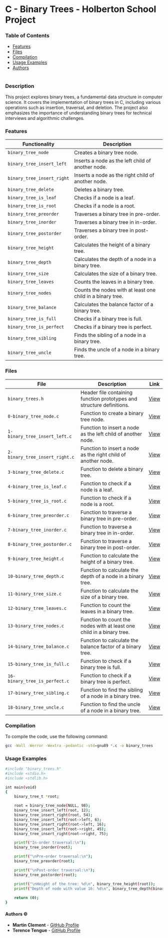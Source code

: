 # C - Binary Trees - Holberton School Project

### Table of Contents

- [Features](#features)
- [Files](#files)
- [Compilation](#compilation)
- [Usage Examples](#usage-examples)
- [Authors](#authors)

#

### Description

This project explores binary trees, a fundamental data structure in computer science. It covers the implementation of binary trees in C, including various operations such as insertion, traversal, and deletion. The project also emphasizes the importance of understanding binary trees for technical interviews and algorithmic challenges.

### Features

<!-- - Implementation of binary tree data structure in C
- Functions for creating, inserting, and deleting nodes
- Functions for traversing the tree (pre-order, in-order, post-order)
- Functions for calculating the height and depth of the tree
- Functions for checking if the tree is balanced
- Functions for finding the lowest common ancestor (LCA) of two nodes
- Functions for counting the number of nodes in the tree
- Functions for finding the maximum and minimum values in the tree -->

| Functionality | Description |
| ------------- | ----------- |
| `binary_tree_node` | Creates a binary tree node. |
| `binary_tree_insert_left` | Inserts a node as the left child of another node. |
| `binary_tree_insert_right` | Inserts a node as the right child of another node. |
| `binary_tree_delete` | Deletes a binary tree. |
| `binary_tree_is_leaf` | Checks if a node is a leaf. |
| `binary_tree_is_root` | Checks if a node is a root. |
| `binary_tree_preorder` | Traverses a binary tree in pre-order. |
| `binary_tree_inorder` | Traverses a binary tree in in-order. |
| `binary_tree_postorder` | Traverses a binary tree in post-order. |
| `binary_tree_height` | Calculates the height of a binary tree. |
| `binary_tree_depth` | Calculates the depth of a node in a binary tree. |
| `binary_tree_size` | Calculates the size of a binary tree. |
| `binary_tree_leaves` | Counts the leaves in a binary tree. |
| `binary_tree_nodes` | Counts the nodes with at least one child in a binary tree. |
| `binary_tree_balance` | Calculates the balance factor of a binary tree. |
| `binary_tree_is_full` | Checks if a binary tree is full. |
| `binary_tree_is_perfect` | Checks if a binary tree is perfect. |
| `binary_tree_sibling` | Finds the sibling of a node in a binary tree. |
| `binary_tree_uncle` | Finds the uncle of a node in a binary tree. |

### Files

| File | Description | Link |
| ---- | ----------- | ---- |
| `binary_trees.h` | Header file containing function prototypes and structure definitions. | [View](binary_trees.h) |
| `0-binary_tree_node.c` | Function to create a binary tree node. | [View](0-binary_tree_node.c) |
| `1-binary_tree_insert_left.c` | Function to insert a node as the left child of another node. | [View](1-binary_tree_insert_left.c) |
| `2-binary_tree_insert_right.c` | Function to insert a node as the right child of another node. | [View](2-binary_tree_insert_right.c) |
| `3-binary_tree_delete.c` | Function to delete a binary tree. | [View](3-binary_tree_delete.c) |
| `4-binary_tree_is_leaf.c` | Function to check if a node is a leaf. | [View](4-binary_tree_is_leaf.c) |
| `5-binary_tree_is_root.c` | Function to check if a node is a root. | [View](5-binary_tree_is_root.c) |
| `6-binary_tree_preorder.c` | Function to traverse a binary tree in pre-order. | [View](6-binary_tree_preorder.c) |
| `7-binary_tree_inorder.c` | Function to traverse a binary tree in in-order. | [View](7-binary_tree_inorder.c) |
| `8-binary_tree_postorder.c` | Function to traverse a binary tree in post-order. | [View](8-binary_tree_postorder.c) |
| `9-binary_tree_height.c` | Function to calculate the height of a binary tree. | [View](9-binary_tree_height.c) |
| `10-binary_tree_depth.c` | Function to calculate the depth of a node in a binary tree. | [View](10-binary_tree_depth.c) |
| `11-binary_tree_size.c` | Function to calculate the size of a binary tree. | [View](11-binary_tree_size.c) |
| `12-binary_tree_leaves.c` | Function to count the leaves in a binary tree. | [View](12-binary_tree_leaves.c) |
| `13-binary_tree_nodes.c` | Function to count the nodes with at least one child in a binary tree. | [View](13-binary_tree_nodes.c) |
| `14-binary_tree_balance.c` | Function to calculate the balance factor of a binary tree. | [View](14-binary_tree_balance.c) |
| `15-binary_tree_is_full.c` | Function to check if a binary tree is full. | [View](15-binary_tree_is_full.c) |
| `16-binary_tree_is_perfect.c` | Function to check if a binary tree is perfect. | [View](16-binary_tree_is_perfect.c) |
| `17-binary_tree_sibling.c` | Function to find the sibling of a node in a binary tree. | [View](17-binary_tree_sibling.c) |
| `18-binary_tree_uncle.c` | Function to find the uncle of a node in a binary tree. | [View](18-binary_tree_uncle.c) |

### Compilation

To compile the code, use the following command:

```bash
gcc -Wall -Werror -Wextra -pedantic -std=gnu89 *.c -o binary_trees
```

### Usage Examples

```bash
#include "binary_trees.h"
#include <stdio.h>
#include <stdlib.h>

int main(void)
{
	binary_tree_t *root;

	root = binary_tree_node(NULL, 98);
	binary_tree_insert_left(root, 12);
	binary_tree_insert_right(root, 54);
	binary_tree_insert_left(root->left, 6);
	binary_tree_insert_right(root->left, 16);
	binary_tree_insert_left(root->right, 45);
	binary_tree_insert_right(root->right, 75);

	printf("In-order traversal:\n");
	binary_tree_inorder(root);

	printf("\nPre-order traversal:\n");
	binary_tree_preorder(root);

	printf("\nPost-order traversal:\n");
	binary_tree_postorder(root);

	printf("\nHeight of the tree: %d\n", binary_tree_height(root));
	printf("Depth of node with value 16: %d\n", binary_tree_depth(binary_tree_node(root->left->right, 16)));
	
	return (0);
}
```

#### Authors &copy;

- **Martin Clement** - [GitHub Profile](https://github.com/ItsZmainDev)
- **Terence Tengue** - [GitHub Profile](https://github.com/Terencetjt26)
